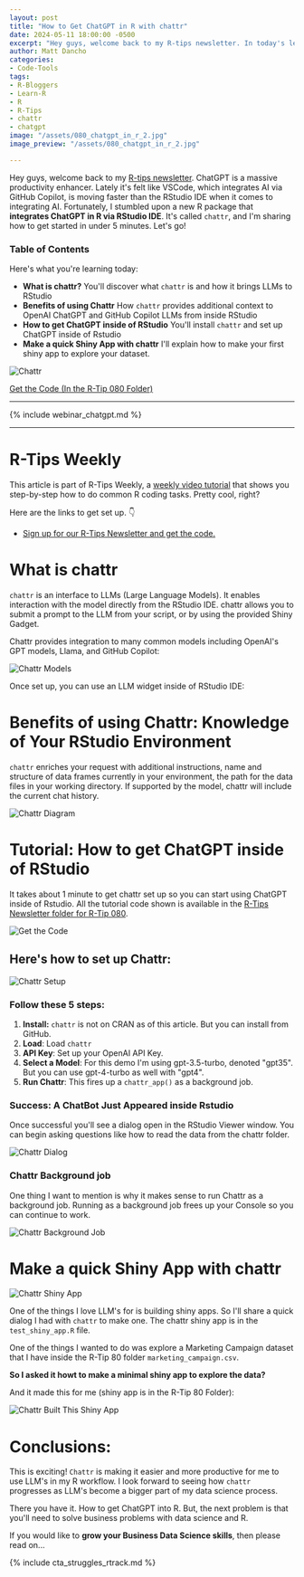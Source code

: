 ```yaml
---
layout: post
title: "How to Get ChatGPT in R with chattr"
date: 2024-05-11 18:00:00 -0500
excerpt: "Hey guys, welcome back to my R-tips newsletter. In today's lesson, I'm sharing how to get ChatGPT in R with chattr. Let's go!" 
author: Matt Dancho
categories:
- Code-Tools
tags:
- R-Bloggers
- Learn-R
- R
- R-Tips
- chattr
- chatgpt
image: "/assets/080_chatgpt_in_r_2.jpg"
image_preview: "/assets/080_chatgpt_in_r_2.jpg"

---
```


Hey guys, welcome back to my [R-tips newsletter](https://learn.business-science.io/r-tips-newsletter?el=website). ChatGPT is a massive productivity enhancer. Lately it's felt like VSCode, which integrates AI via GitHub Copilot, is moving faster than the RStudio IDE when it comes to integrating AI. Fortunately, I stumbled upon a new R package that **integrates ChatGPT in R via RStudio IDE**. It's called `chattr`, and I'm sharing how to get started in under 5 minutes. Let's go!

### Table of Contents

Here's what you're learning today:

* **What is chattr?** You'll discover what `chattr` is and how it brings LLMs to RStudio
* **Benefits of using Chattr** How `chattr` provides additional context to OpenAI ChatGPT and GitHub Copilot LLMs from inside RStudio
* **How to get ChatGPT inside of RStudio** You'll install `chattr` and set up ChatGPT inside of Rstudio
* **Make a quick Shiny App with chattr** I'll explain how to make your first shiny app to explore your dataset.

![Chattr](/assets/080_chatgpt_in_r_2.jpg)

<p class="text-center date"><a href="https://learn.business-science.io/r-tips-newsletter?el=website" target="_blank">Get the Code (In the R-Tip 080 Folder)</a></p>

---

{% include webinar_chatgpt.md %}

---

# R-Tips Weekly

This article is part of R-Tips Weekly, a <a href="https://learn.business-science.io/r-tips-newsletter?el=website" target="_blank">weekly video tutorial</a> that shows you step-by-step how to do common R coding tasks. Pretty cool, right?

<p>Here are the links to get set up. 👇</p>

<ul> 
    <li><a href="https://learn.business-science.io/r-tips-newsletter?el=website" target="_blank">Sign up for our R-Tips Newsletter and get the code.</a></li> 
    <!-- <li><a href="https://youtu.be/fkwKQi7skAw">YouTube Tutorial</a></li>-->
</ul>


# What is chattr

`chattr` is an interface to LLMs (Large Language Models). It enables interaction with the model directly from the RStudio IDE. chattr allows you to submit a prompt to the LLM from your script, or by using the provided Shiny Gadget.

Chattr provides integration to many common models including OpenAI's GPT models, Llama, and GitHub Copilot:

![Chattr Models](/assets/080_chattr_models.jpg)

Once set up, you can use an LLM widget inside of RStudio IDE:

# Benefits of using Chattr: Knowledge of Your RStudio Environment

`chattr` enriches your request with additional instructions, name and structure of data frames currently in your environment, the path for the data files in your working directory. If supported by the model, chattr will include the current chat history.

![Chattr Diagram](/assets/080_chattr_diagram.jpg)

# Tutorial: How to get ChatGPT inside of RStudio

It takes about 1 minute to get chattr set up so you can start using ChatGPT inside of Rstudio. All the tutorial code shown is available in the [R-Tips Newsletter folder for R-Tip 080](https://learn.business-science.io/r-tips-newsletter?el=website).

![Get the Code](/assets/080_get_the_code.jpg)

## Here's how to set up Chattr:

![Chattr Setup](/assets/0880_chattr_setup.jpg)

### Follow these 5 steps:

1. **Install:** `chattr` is not on CRAN as of this article. But you can install from GitHub. 
2. **Load**: Load `chattr`
3. **API Key**: Set up your OpenAI API Key.
4. **Select a Model**: For this demo I'm using gpt-3.5-turbo, denoted "gpt35". But you can use gpt-4-turbo as well with "gpt4".
5. **Run Chattr**: This fires up a `chattr_app()` as a background job. 

### Success: A ChatBot Just Appeared inside Rstudio

Once successful you'll see a dialog open in the RStudio Viewer window. You can begin asking questions like how to read the data from the chattr folder. 

![Chattr Dialog](/assets/080_chattr_dialog.jpg)

### Chattr Background job

One thing I want to mention is why it makes sense to run Chattr as a background job. Running as a background job frees up your Console so you can continue to work. 

![Chattr Background Job](/assets/080_chattr_background_job.jpg)

# Make a quick Shiny App with chattr

![Chattr Shiny App](/assets/080_chattr_shiny_app.jpg)

One of the things I love LLM's for is building shiny apps. So I'll share a quick dialog I had with `chattr` to make one. The chattr shiny app is in the `test_shiny_app.R` file. 

One of the things I wanted to do was explore a Marketing Campaign dataset that I have inside the R-Tip 80 folder `marketing_campaign.csv`. 

**So I asked it howt to make a minimal shiny app to explore the data?**

And it made this for me (shiny app is in the R-Tip 80 Folder):


![Chattr Built This Shiny App](/assets/080_chattr_built_shiny_app.jpg)

# Conclusions:

This is exciting! `Chattr` is making it easier and more productive for me to use LLM's in my R workflow. I look forward to seeing how `chattr` progresses as LLM's become a bigger part of my data science process. 

There you have it. How to get ChatGPT into R. But, the next problem is that you'll need to solve business problems with data science and R. 

If you would like to **grow your Business Data Science skills**, then please read on...

{% include cta_struggles_rtrack.md %}


